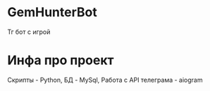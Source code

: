 # GemHunterBot
Тг бот с игрой

# Инфа про проект
Скрипты - Python,
БД - MySql,
Работа с API телеграма - aiogram